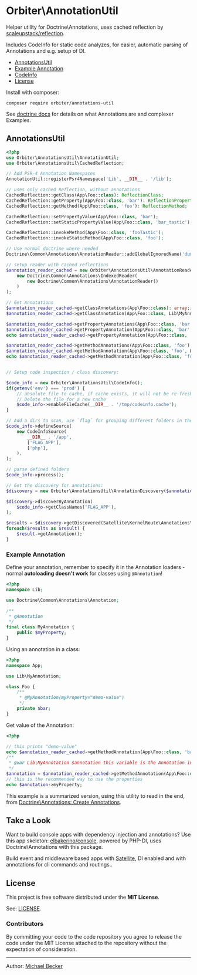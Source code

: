 # Orbiter\AnnotationUtil

Helper utility for Doctrine\Annotations, uses cached reflection by [scaleupstack/reflection](https://packagist.org/packages/scaleupstack/reflection).

Includes CodeInfo for static code analyzes, for easier, automatic parsing of Annotations and e.g. setup of DI.

- [AnnotationsUtil](#annotationsutil)
- [Example Annotation](#example-annotation)
- [CodeInfo](#code-info---a-file-content-parsing-helper)
- [License](#license)

Install with composer:

    composer require orbiter/annotations-util

See [doctrine docs](https://www.doctrine-project.org/projects/annotations.html) for details on what Annotations are and complexer Examples.

## AnnotationsUtil

```php
<?php
use Orbiter\AnnotationsUtil\AnnotationUtil;
use Orbiter\AnnotationsUtil\CachedReflection;

// Add PSR-4 Annotation Namespaces
AnnotationUtil::registerPsr4Namespace('Lib', __DIR__ . '/lib');

// uses only cached Reflection, without annotations
CachedReflection::getClass(App\Foo::class): ReflectionClass;
CachedReflection::getProperty(App\Foo::class, 'bar'): ReflectionProperty;
CachedReflection::getMethod(App\Foo::class, 'foo'): ReflectionMethod;

CachedReflection::setPropertyValue(App\Foo::class, 'bar');
CachedReflection::setStaticPropertyValue(App\Foo::class, 'bar_tastic');

CachedReflection::invokeMethod(App\Foo::class, 'fooTastic');
CachedReflection::invokeStaticMethod(App\Foo::class, 'foo');

// Use normal doctrine where needed
Doctrine\Common\Annotations\AnnotationReader::addGlobalIgnoredName('dummy');

// setup reader with cached reflections
$annotation_reader_cached = new Orbiter\AnnotationsUtil\AnnotationReader(
    new Doctrine\Common\Annotations\IndexedReader(
        new Doctrine\Common\Annotations\AnnotationReader()
    )
);

// Get Annotations
$annotation_reader_cached->getClassAnnotations(App\Foo::class): array;// of annotations
$annotation_reader_cached->getClassAnnotation(App\Foo::class, Lib\MyAnnotation::class): Lib\MyAnnotation;

$annotation_reader_cached->getPropertyAnnotations(App\Foo::class, 'bar'): array;// of annotations
$annotation_reader_cached->getPropertyAnnotation(App\Foo::class, 'bar', Lib\MyAnnotation::class): Lib\MyAnnotation;
echo $annotation_reader_cached->getPropertyAnnotation(App\Foo::class, 'bar', Lib\MyAnnotation::class)->myProperty;

$annotation_reader_cached->getMethodAnnotations(App\Foo::class, 'foo'): array;// of annotations
$annotation_reader_cached->getMethodAnnotation(App\Foo::class, 'foo', Lib\MyAnnotation::class): Lib\MyAnnotation;
echo $annotation_reader_cached->getMethodAnnotation(App\Foo::class, 'foo', Lib\MyAnnotation::class)->myProperty;


// Setup code inspection / class discovery:

$code_info = new Orbiter\AnnotationsUtil\CodeInfo();
if(getenv('env') === 'prod') {
    // absolute file to cache, if cache exists, it will not be re-freshed.
    // Delete the file for a new cache
    $code_info->enableFileCache(__DIR__ . '/tmp/codeinfo.cache');
}

// Add a dirs to scan, use `flag` for grouping different folders in the result
$code_info->defineSource(
    new CodeInfoSource(
        __DIR__ . '/app',
        ['FLAG_APP'],
        ['php'],
    ),
);

// parse defined folders
$code_info->process();

// Get the discovery for annotations:
$discovery = new Orbiter\AnnotationsUtil\AnnotationDiscovery($annotation_reader_cached);

$discovery->discoverByAnnotation(
    $code_info->getClassNames('FLAG_APP'),
);

$results = $discovery->getDiscovered(Satellite\KernelRoute\Annotations\Route::class);
foreach($results as $result) {
    $result->getAnnotation();
}
```

### Example Annotation

Define your annotation, remember to specify it in the Annotation loaders - normal **autoloading doesn't work** for classes using `@Annotation`!

```php
<?php
namespace Lib;

use Doctrine\Common\Annotations\Annotation;

/**
 * @Annotation
 */
final class MyAnnotation {
    public $myProperty;
}
```

Using an annotation in a class:

```php
<?php
namespace App;

use Lib\MyAnnotation;

class Foo {
    /**
     * @MyAnnotation(myProperty="demo-value")
     */
    private $bar;
}
```

Get value of the Annotation:

```php
<?php

// this prints "demo-value"
echo $annotation_reader_cached->getMethodAnnotation(App\Foo::class, 'bar', Lib\MyAnnotation::class)->myProperty;
/**
 * @var Lib\MyAnnotation $annotation this variable is the Annotation instance and contains also it's data
 */
$annotation = $annotation_reader_cached->getMethodAnnotation(App\Foo::class, 'bar', Lib\MyAnnotation::class);
// this is the recommended way to use the properties
echo $annotation->myProperty;
```

This example is a summarized version, using this utility to read in the end, from [Doctrine\Annotations: Create Annotations](https://www.doctrine-project.org/projects/doctrine-annotations/en/1.6/index.html#introduction).

## Take a Look

Want to build console apps with dependency injection and annotations? Use this app skeleton: [elbakerino/console](https://github.com/elbakerino/console-di-annotations), powered by PHP-DI, uses Doctrine\Annotations with this package.

Build event and middleware based apps with [Satellite](https://github.com/bemit/satellite-app), DI enabled and with annotations for cli commands and routings..

## License

This project is free software distributed under the **MIT License**.

See: [LICENSE](LICENSE).

### Contributors

By committing your code to the code repository you agree to release the code under the MIT License attached to the repository without the expectation of consideration.

***

Author: [Michael Becker](https://i-am-digital.eu)
